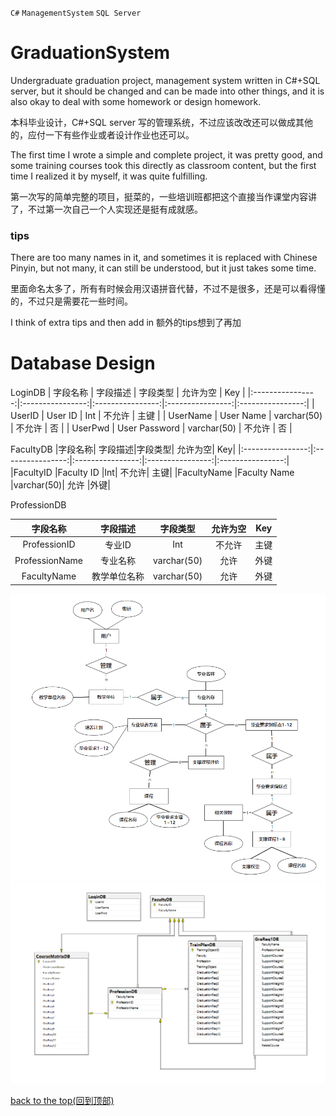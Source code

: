 `C#` `ManagementSystem` `SQL Server` 
# GraduationSystem

Undergraduate graduation project, management system written in C#+SQL server,
but it should be changed and can be made into other things, 
and it is also okay to deal with some homework or design homework.

本科毕业设计，C#+SQL server 写的管理系统，不过应该改改还可以做成其他的，应付一下有些作业或者设计作业也还可以。


The first time I wrote a simple and complete project, it was pretty good, 
and some training courses took this directly as classroom content,
but the first time I realized it by myself, it was quite fulfilling.

第一次写的简单完整的项目，挺菜的，一些培训班都把这个直接当作课堂内容讲了，不过第一次自己一个人实现还是挺有成就感。



### tips
There are too many names in it, and sometimes it is replaced with Chinese Pinyin, but not many, 
it can still be understood, but it just takes some time.

里面命名太多了，所有有时候会用汉语拼音代替，不过不是很多，还是可以看得懂的，不过只是需要花一些时间。

I think of extra tips and then add in
额外的tips想到了再加

# Database Design

LoginDB
| 字段名称   | 字段描述   | 字段类型   | 允许为空   | Key    |
|:----------------:|:----------------:|:----------------:|:----------------:|:----------------:|
| UserID |	User ID |	Int	| 不允许 |	主键 |
| UserName | User Name |	varchar(50) |	不允许 |	否 |
| UserPwd |	User Password |	varchar(50) |	不允许	| 否 |

FacultyDB
|字段名称|	字段描述|字段类型|	允许为空|	Key|
|:----------------:|:----------------:|:----------------:|:----------------:|:----------------:|
|FacultyID	|Faculty ID	|Int|	不允许|	主键|
|FacultyName	|Faculty Name	|varchar(50)|	允许	|外键|

ProfessionDB

|字段名称|	字段描述|	字段类型|	允许为空|	Key|
|:----------------:|:----------------:|:----------------:|:----------------:|:----------------:|
|ProfessionID	|专业ID	|Int|	不允许	|主键|
|ProfessionName	|专业名称	|varchar(50)|	允许|	外键|
|FacultyName|	教学单位名称|	varchar(50)	|允许|	外键|








![image](https://github.com/MuYu-X/GraduationSystemManagement/blob/main/E-R%20Diagram.png)
![image](https://github.com/MuYu-X/GraduationSystemManagement/blob/main/relation%20table.png)

[back to the top(回到顶部)](#readme)



